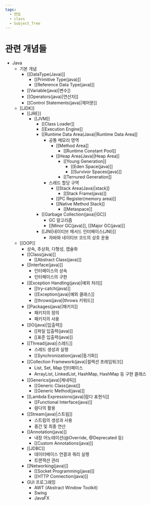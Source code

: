 ```yaml
---
tags:
  - 면접
  - class
  - Subject_Tree
---
```

# 관련 개념들
- Java
	- 기본 개념
		- [[DataType(Java)]]
			- [[Primitive Type(java)]]
			- [[Reference Data Type(java)]]
		- [[Variable(java)|변수]]
		- [[Operators(java)|연산자]]
		- [[Control Statements(java)|제어문]]
	- [[JDK]]
		- [[JRE]]
			- [[JVM]]
				- [[Class Loader]]
				- [[Execution Engine]]
				- [[Runtime Data Area(Java)|Runtime Data Area]]
					- 공통 메모리 영역
						- [[Method Area]]
							- [[Runtime Constant Pool]]
						- [[Heap Area(Java)|Heap Area]]
							- [[Young Generation]]
								- [[Eden Space(java)]]
								- [[Survivor Spaces(java)]]
							- [[Ternured Generation]]
					- 스레드 할당 구역
						- [[Stack Area(Java)|stack]]
							- [[Stack Frame(java)]]
						- [[PC Register(memory area)]]
						- [[Native Method Stack]]
							- [[Metaspace]]
				- [[Garbage Collection(java)|GC]]
					- GC 알고리즘
					- [[Minor GC(java)]], [[Major GC(java)]]
				- [[JNI|네이티브 메서드 인터페이스(JNI)]]
					- 자바와 네이티브 코드의 상호 운용
	- [[OOP]]
		- 상속, 추상화, 다형성, 캡슐화
		- [[Class(java)]]
			- [[Abstract Class(java)]]
		- [[Interface(java)]]
			- 인터페이스의 상속
			- 인터페이스의 구현
		- [[Exception Handling(java)|예외 처리]]
			- [[try-catch(java)]]
			- [[Exception(java)|예외 클래스]]
			- [[throws(java)|throws 키워드]]
		- [[Packages(java)|패키지]]
			- 패키지의 정의
			- 패키지의 사용
		- [[IO(java)|입출력]]
			- [[파일 입출력(java)]]
			- [[표준 입출력(java)]]
		- [[Thread(java)|스레드]]
			- 스레드 생성과 실행
			- [[Synchronization(java)|동기화]]
		- [[Collection Framework(java)|컬렉션 프레임워크]]
			- List, Set, Map 인터페이스
			- ArrayList, LinkedList, HashMap, HashMap 등 구현 클래스
		- [[Generics(java)|제네릭]]
			- [[Generic Class(java)]]
			- [[Generic Method(java)]]
		- [[Lambda Expressions(java)|람다 표현식]]
			- [[Functional Interface(java)]]
			- 람다의 활용
		- [[Stream(java)|스트림]]
			- 스트림의 생성과 사용
			- 중간 및 최종 연산
		- [[Annotation(java)]]
			- 내장 어노테이션(@Override, @Deprecated 등)
			- [[Custom Annotations(java)]]
		- [[JDBC]]
			- 데이터베이스 연결과 쿼리 실행
			- 트랜잭션 관리
		- [[Networking(java)]]
			- [[Socket Programming(java)]]
			- [[HTTP Connection(java)]]
		- GUI 프로그래밍
			- AWT (Abstract Window Toolkit)
			- Swing
			- JavaFX
	